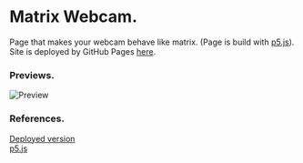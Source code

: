 # Matrix Webcam.
Page that makes your webcam behave like matrix. (Page is build with [p5.js](https://p5js.org/)). Site is deployed by GitHub Pages [here](https://kirillzhosul.github.io/matrix-webcam).

### Previews.
![Preview](/readme/preview.png)

### References.
[Deployed version](https://kirillzhosul.github.io/matrix-webcam) \
[p5.js](https://p5js.org/)
